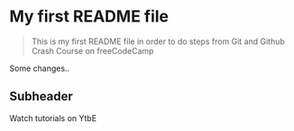# My first README file

> This is my first README file in order to do steps from Git and Github Crash Course on freeCodeCamp

Some changes..

## Subheader

Watch tutorials on YtbE